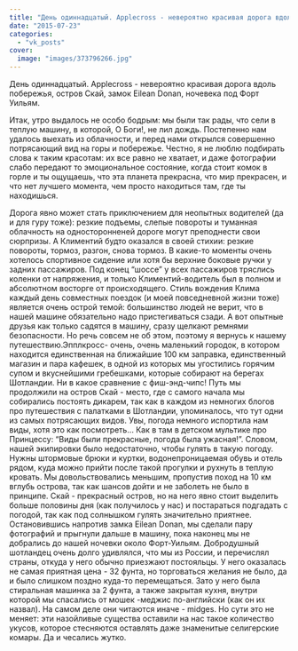 ```yaml
---
title: "День одиннадцатый. Applecross - невероятно красивая дорога вдоль побережья, остров Скай, замок Eilea..."
date: "2015-07-23"
categories: 
  - "vk_posts"
cover:
  image: "images/373796266.jpg"
---
```


День одиннадцатый. Applecross - невероятно красивая дорога вдоль побережья, остров Скай, замок Eilean Donan, ночевека под Форт Уильям.

Итак, утро выдалось не особо бодрым: мы были так рады, что сели в теплую машину, в которой, О Боги!, не лил дождь. Постепенно нам удалось выехать из облачности, и перед нами открылся совершенно потрясающий вид на горы и побережье. Честно, я не люблю подбирать слова к таким красотам: их все равно не хватает, и даже фотографии слабо передают то эмоциональное состояние, когда стоит комок в горле и ты ощущаешь, что эта планета прекрасна, что мир прекрасен, и что нет лучшего момента, чем просто находиться там, где ты находишься.

<!--more-->

Дорога явно может стать приключением для неопытных водителей (да и для гуру тоже): резкие подъемы, слепые повороты и туманная облачность на односторонненей дороге могут преподнести свои сюрпризы. А Климентий будто оказался в своей стихии: резкие повороты, тормоз, разгон, снова тормоз. В какие-то моменты очень хотелось спортивное сидение или хотя бы верхние боковые ручки у задних пассажиров. Под конец “шоссе” у всех пассажиров тряслись коленки от напряжения, и только Климентий-водитель был в полном и абсолютном восторге от происходящего. Стиль вождения Клима каждый день совместных поездок (и моей повседневной жизни тоже) является очень острой темой: большинство людей не верит, что в нашей машине обязательно надо пристегиваться сзади. А вот опытные друзья как только садятся в машину, сразу щелкают ремнями безопасности. Но речь совсем не об этом, поэтому я вернусь к нашему путешествию.Эпплкросс- очень, очень маленький городок, в котором находится единственная на ближайшие 100 км заправка, единственный магазин и пара кафешек, в одной из которых мы угостились горячим супом и вкуснейшими гребешками, которые собирают на берегах Шотландии. Ни в какое сравнение с фиш-энд-чипс! Путь мы продолжили на остров Скай - место, где с самого начала мы собирались постоять дикарем, так как в каждом из немногих блогов про путешествия с палатками в Шотландии, упоминалось, что тут одни из самых потрясающих видов. Увы, погода немного испортила нам виды, хотя это как посмотреть… Как в там в детском мультике про Принцессу: “Виды были прекрасные, погода была ужасная!”. Словом, нашей экипировки было недостаточно, чтобы гулять в такую погоду. Нужны штормовые брюки и куртки, водонепроницаемая обувь и отель рядом, куда можно прийти после такой прогулки и рухнуть в теплую кровать. Мы довольствовались меньшим, пропустив поход на 10 км вглубь острова, так как шансов дойти и не заболеть не было в принципе. Скай - прекрасный остров, но на него явно стоит выделить больше половины дня (как получилось у нас) и постараться подгадать с погодой, так как под солнышком гулять значительно приятнее. Остановившись напротив замка Eilean Donan, мы сделали пару фотографий и прыгнули дальше в машину, пока наконец мы не добрались до нашей ночевки около Форт-Уильям. Добродушный шотландец очень долго удивлялся, что мы из России, и перечислял страны, откуда у него обычно приезжают постояльцы. У него оказалась не самая приятная цена - 32 фунта, но торговаться желания не было, да и было слишком поздно куда-то перемещаться. Зато у него была стиральная машинка за 2 фунта, а также закрытая кухня, внутри которой мы спасались от мошек -меджис по-английски (как он их назвал). На самом деле они читаются иначе - midges. Но сути это не меняет: эти назойливые существа оставили на нас такое количество укусов, которое стесняются оставлять даже знаменитые селигерские комары. Да и чесались жутко.
